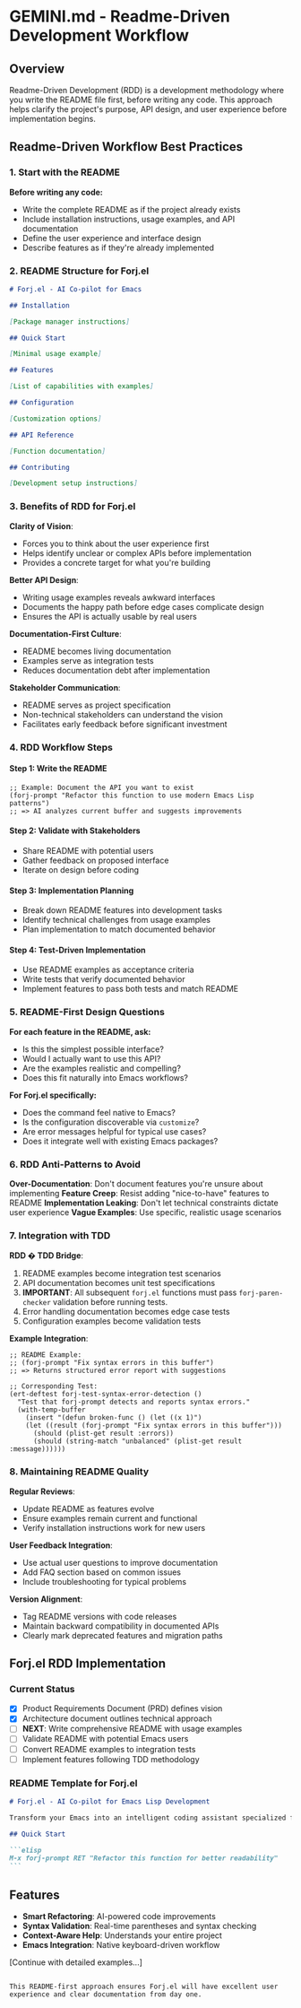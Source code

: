 # GEMINI.md - Readme-Driven Development Workflow

## Overview

Readme-Driven Development (RDD) is a development methodology where you write the README file first, before writing any code. This approach helps clarify the project's purpose, API design, and user experience before implementation begins.

## Readme-Driven Workflow Best Practices

### 1. Start with the README

**Before writing any code:**

- Write the complete README as if the project already exists
- Include installation instructions, usage examples, and API documentation
- Define the user experience and interface design
- Describe features as if they're already implemented

### 2. README Structure for Forj.el

```markdown
# Forj.el - AI Co-pilot for Emacs

## Installation

[Package manager instructions]

## Quick Start

[Minimal usage example]

## Features

[List of capabilities with examples]

## Configuration

[Customization options]

## API Reference

[Function documentation]

## Contributing

[Development setup instructions]
```

### 3. Benefits of RDD for Forj.el

**Clarity of Vision**:

- Forces you to think about the user experience first
- Helps identify unclear or complex APIs before implementation
- Provides a concrete target for what you're building

**Better API Design**:

- Writing usage examples reveals awkward interfaces
- Documents the happy path before edge cases complicate design
- Ensures the API is actually usable by real users

**Documentation-First Culture**:

- README becomes living documentation
- Examples serve as integration tests
- Reduces documentation debt after implementation

**Stakeholder Communication**:

- README serves as project specification
- Non-technical stakeholders can understand the vision
- Facilitates early feedback before significant investment

### 4. RDD Workflow Steps

#### Step 1: Write the README

```elisp
;; Example: Document the API you want to exist
(forj-prompt "Refactor this function to use modern Emacs Lisp patterns")
;; => AI analyzes current buffer and suggests improvements
```

#### Step 2: Validate with Stakeholders

- Share README with potential users
- Gather feedback on proposed interface
- Iterate on design before coding

#### Step 3: Implementation Planning

- Break down README features into development tasks
- Identify technical challenges from usage examples
- Plan implementation to match documented behavior

#### Step 4: Test-Driven Implementation

- Use README examples as acceptance criteria
- Write tests that verify documented behavior
- Implement features to pass both tests and match README

### 5. README-First Design Questions

**For each feature in the README, ask:**

- Is this the simplest possible interface?
- Would I actually want to use this API?
- Are the examples realistic and compelling?
- Does this fit naturally into Emacs workflows?

**For Forj.el specifically:**

- Does the command feel native to Emacs?
- Is the configuration discoverable via `customize`?
- Are error messages helpful for typical use cases?
- Does it integrate well with existing Emacs packages?

### 6. RDD Anti-Patterns to Avoid

**Over-Documentation**: Don't document features you're unsure about implementing
**Feature Creep**: Resist adding "nice-to-have" features to README
**Implementation Leaking**: Don't let technical constraints dictate user experience
**Vague Examples**: Use specific, realistic usage scenarios

### 7. Integration with TDD

**RDD � TDD Bridge**:

1. README examples become integration test scenarios
2. API documentation becomes unit test specifications
3. **IMPORTANT**: All subsequent `forj.el` functions must pass `forj-paren-checker` validation before running tests.
4. Error handling documentation becomes edge case tests
5. Configuration examples become validation tests

**Example Integration**:

```elisp
;; README Example:
;; (forj-prompt "Fix syntax errors in this buffer")
;; => Returns structured error report with suggestions

;; Corresponding Test:
(ert-deftest forj-test-syntax-error-detection ()
  "Test that forj-prompt detects and reports syntax errors."
  (with-temp-buffer
    (insert "(defun broken-func () (let ((x 1)")
    (let ((result (forj-prompt "Fix syntax errors in this buffer")))
      (should (plist-get result :errors))
      (should (string-match "unbalanced" (plist-get result :message))))))
```

### 8. Maintaining README Quality

**Regular Reviews**:

- Update README as features evolve
- Ensure examples remain current and functional
- Verify installation instructions work for new users

**User Feedback Integration**:

- Use actual user questions to improve documentation
- Add FAQ section based on common issues
- Include troubleshooting for typical problems

**Version Alignment**:

- Tag README versions with code releases
- Maintain backward compatibility in documented APIs
- Clearly mark deprecated features and migration paths

## Forj.el RDD Implementation

### Current Status

- [x] Product Requirements Document (PRD) defines vision
- [x] Architecture document outlines technical approach
- [ ] **NEXT**: Write comprehensive README with usage examples
- [ ] Validate README with potential Emacs users
- [ ] Convert README examples to integration tests
- [ ] Implement features following TDD methodology

### README Template for Forj.el

````markdown
# Forj.el - AI Co-pilot for Emacs Lisp Development

Transform your Emacs into an intelligent coding assistant specialized for Emacs Lisp development.

## Quick Start

```elisp
M-x forj-prompt RET "Refactor this function for better readability"
```
````

## Features

- **Smart Refactoring**: AI-powered code improvements
- **Syntax Validation**: Real-time parentheses and syntax checking
- **Context-Aware Help**: Understands your entire project
- **Emacs Integration**: Native keyboard-driven workflow

[Continue with detailed examples...]

```

This README-first approach ensures Forj.el will have excellent user experience and clear documentation from day one.
```

